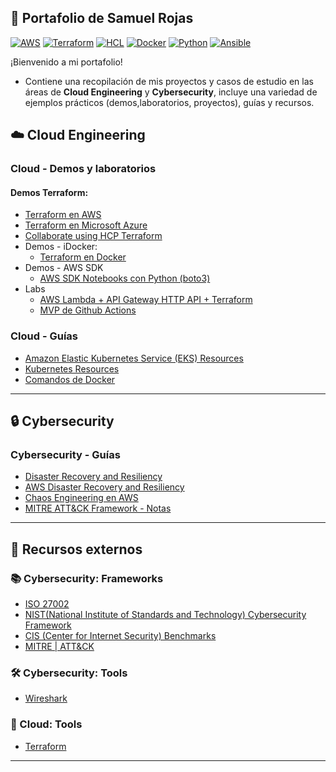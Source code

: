 ## 📂 Portafolio de Samuel Rojas
[![AWS](https://img.shields.io/badge/AWS-%23FF9900.svg?logo=amazon-web-services&logoColor=white)](#)
[![Terraform](https://img.shields.io/badge/IaC-Terraform-623CE4?logo=terraform&logoColor=white)](#)
[![HCL](https://img.shields.io/badge/Language-HCL-blueviolet)](#)
[![Docker](https://badgen.net/badge/icon/docker?icon=docker&label)](#)
[![Python](https://img.shields.io/badge/Python-3776AB?style=flat&logo=python&logoColor=white)](#)
[![Ansible](https://img.shields.io/badge/ansible-%231A1918.svg?style=for-the-badge&logo=ansible&logoColor=white)](#)

¡Bienvenido a mi portafolio!
- Contiene una recopilación de mis proyectos y casos de estudio en las áreas de **Cloud Engineering** y **Cybersecurity**, incluye una variedad de ejemplos prácticos (demos,laboratorios, proyectos), guías y recursos.

## ☁️ Cloud Engineering
### Cloud - Demos y laboratorios
#### Demos Terraform:
- [Terraform en AWS](https://github.com/samuelrojasm/demo-terraform-aws)
- [Terraform en Microsoft Azure](https://github.com/samuelrojasm/demo-terraform-azure)
- [Collaborate using HCP Terraform](https://github.com/samuelrojasm/terraform_associate_notes/blob/main/examples/learn-terraform-aws-get-started)
- Demos - iDocker:
	- [Terraform en Docker](https://github.com/samuelrojasm/demo_terraform_docker)
- Demos - AWS SDK
	- [AWS SDK Notebooks con Python (boto3)](https://github.com/samuelrojasm/lab-aws-sdk-jupyter-notebook)
- Labs
	- [AWS Lambda + API Gateway HTTP API + Terraform](https://github.com/samuelrojasm/lab-aws-lambda-hello-world)
	- [MVP de Github Actions](https://github.com/samuelrojasm/lab-github-actions-mvp)
### Cloud - Guías
- [Amazon Elastic Kubernetes Service (EKS) Resources](https://github.com/samuelrojasm/aws-eks-resources)
- [Kubernetes Resources](https://github.com/samuelrojasm/kubernetes-resources)
- [Comandos de Docker](https://github.com/samuelrojasm/demo-docker)

---

## 🔒 Cybersecurity
### Cybersecurity - Guías
- [Disaster Recovery and Resiliency](https://github.com/samuelrojasm/Cybersecurity-Notes/tree/main/Disaster_Recovery_and_Resiliency)
- [AWS Disaster Recovery and Resiliency](https://github.com/samuelrojasm/Cybersecurity-Notes/blob/main/Disaster_Recovery_and_Resiliency/aws_dr_and_resiliency_strategies.md)
- [Chaos Engineering en AWS](https://github.com/samuelrojasm/Cybersecurity-Notes/blob/main/Disaster_Recovery_and_Resiliency/aws_chaos_engineering.md)
- [MITRE ATT&CK Framework - Notas](https://github.com/samuelrojasm/Cybersecurity-Notes/tree/main/MITRE_ATT%26CK)

---

## 📖 Recursos externos
### 📚 Cybersecurity: Frameworks
- [ISO 27002](https://www.iso.org/standard/75652.html)
- [NIST(National Institute of Standards and Technology) Cybersecurity Framework](https://www.nist.gov/cyberframework)
- [CIS (Center for Internet Security) Benchmarks](https://www.cisecurity.org/cis-benchmarks)
- [MITRE | ATT&CK](https://attack.mitre.org/)

### 🛠️ Cybersecurity: Tools
- [Wireshark](https://www.wireshark.org/)

### 🔧 Cloud: Tools
- [Terraform](https://developer.hashicorp.com/terraform)

---


